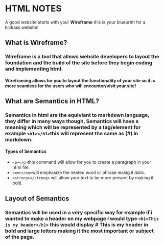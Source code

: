# HTML NOTES
A good website starts with your **Wireframe** this is your blueprint for a kickass website!

## What is Wireframe?

### Wireframe is a tool that allows website developers to layout the foundation and the build of the site before they begin coding and implementing html.
#### Wireframing allows for you to layout the functionality of your site so it is more seamless for the users who will encounter/visit your site!

## What are Semantics in HTML?

### Semantics in html are the equivlant to markdown language, they differ in many ways though, Semantics will have a meaning which will be represented by a tag/element for example `<h1></h1>`this will represent the same as (#) in markdown.

#### Types of Semantics
- `<p></p>`this command will allow for you to create a paragraph in your html file.
- `<em></em>`will emphasize the nested word or phrase makig it italic.
- `<strong></strong>` will allow your text to be more present by making it bold.

## Layout of Semantics

### Semantics will be used in a very specific way for example if i wanted to make a header on my webpage I would type `<h1>This is my header</h1>` this would display # This is my header in bold and large letters making it the most important or subject of the page.
